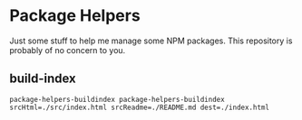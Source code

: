 # Package Helpers

Just some stuff to help me manage some NPM packages. This repository is probably of no concern to you.

## build-index

`package-helpers-buildindex package-helpers-buildindex srcHtml=./src/index.html srcReadme=./README.md dest=./index.html`
